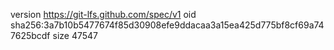 version https://git-lfs.github.com/spec/v1
oid sha256:3a7b10b5477674f85d30908efe9ddacaa3a15ea425d775bf8cf69a747625bcdf
size 47547
